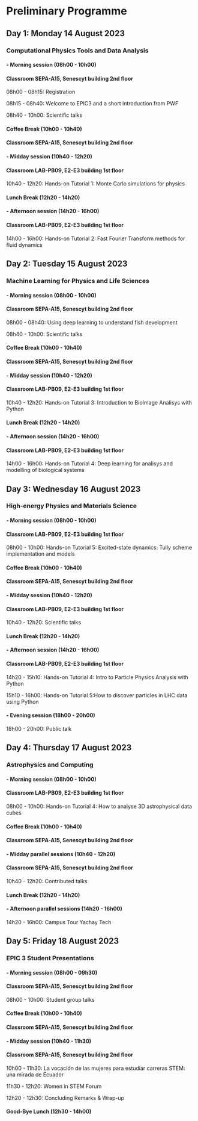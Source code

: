 # Preliminary Programme

## Day 1: Monday 14 August 2023
### Computational Physics Tools and Data Analysis

#### - Morning session (08h00 - 10h00)
#### Classroom SEPA-A15, Senescyt building 2nd floor

08h00 - 08h15: Registration

08h15 - 08h40: Welcome to EPIC3 and a short introduction from PWF

08h40 - 10h00: Scientific talks

#### Coffee Break (10h00 - 10h40)
#### Classroom SEPA-A15, Senescyt building 2nd floor

#### - Midday session (10h40 - 12h20)
#### Classroom LAB-PB09, E2-E3 building 1st floor

10h40 - 12h20: Hands-on Tutorial 1: Monte Carlo simulations for physics

#### Lunch Break (12h20 - 14h20)

#### - Afternoon session (14h20 - 16h00)
#### Classroom LAB-PB09, E2-E3 building 1st floor
14h00 - 16h00: Hands-on Tutorial 2: Fast Fourier Transform methods for fluid dynamics


## Day 2: Tuesday 15 August 2023

### Machine Learning for Physics and Life Sciences

#### - Morning session (08h00 - 10h00)
#### Classroom SEPA-A15, Senescyt building 2nd floor

08h00 - 08h40: Using deep learning to understand fish development

08h40 - 10h00: Scientific talks

#### Coffee Break (10h00 - 10h40)
#### Classroom SEPA-A15, Senescyt building 2nd floor

#### - Midday session (10h40 - 12h20)
#### Classroom LAB-PB09, E2-E3 building 1st floor

10h40 - 12h20: Hands-on Tutorial 3: Introduction to BioImage Analisys with Python

#### Lunch Break (12h20 - 14h20)

#### - Afternoon session (14h20 - 16h00)
#### Classroom LAB-PB09, E2-E3 building 1st floor

14h00 - 16h00: Hands-on Tutorial 4: Deep learning for analisys and modelling of biological systems


## Day 3: Wednesday 16 August 2023
### High-energy Physics and Materials Science

#### - Morning session (08h00 - 10h00)
#### Classroom LAB-PB09, E2-E3 building 1st floor

08h00 - 10h00: Hands-on Tutorial 5: Excited-state dynamics: Tully scheme implementation and models

#### Coffee Break (10h00 - 10h40)
#### Classroom SEPA-A15, Senescyt building 2nd floor

#### - Midday session (10h40 - 12h20)
#### Classroom LAB-PB09, E2-E3 building 1st floor

10h40 - 12h20: Scientific talks

#### Lunch Break (12h20 - 14h20)

#### - Afternoon session (14h20 - 16h00)
#### Classroom LAB-PB09, E2-E3 building 1st floor

14h20 - 15h10: Hands-on Tutorial 4: Intro to Particle Physics Analysis with Python

15h10 - 16h00: Hands-on Tutorial 5:How to discover particles in LHC data using Python

#### - Evening session (18h00 - 20h00)
18h00 - 20h00: Public talk

## Day 4: Thursday 17 August 2023
### Astrophysics and Computing

#### - Morning session (08h00 - 10h00)
#### Classroom LAB-PB09, E2-E3 building 1st floor

08h00 - 10h00: Hands-on Tutorial 4: How to analyse 3D astrophysical data cubes

#### Coffee Break (10h00 - 10h40)
#### Classroom SEPA-A15, Senescyt building 2nd floor

#### - Midday parallel sessions (10h40 - 12h20)
#### Classroom SEPA-A15, Senescyt building 2nd floor

10h40 - 12h20: Contributed talks

#### Lunch Break (12h20 - 14h20)

#### - Afternoon parallel sessions (14h20 - 16h00)

14h20 - 16h00: Campus Tour Yachay Tech


## Day 5: Friday 18 August 2023

### EPIC 3 Student Presentations

#### - Morning session (08h00 - 09h30)
#### Classroom SEPA-A15, Senescyt building 2nd floor

08h00 - 10h00: Student group talks

#### Coffee Break (10h00 - 10h40)
#### Classroom SEPA-A15, Senescyt building 2nd floor

#### - Midday session (10h40 - 11h30)
#### Classroom SEPA-A15, Senescyt building 2nd floor

10h00 - 11h30: La vocación de las mujeres para estudiar carreras STEM: una mirada de Ecuador

11h30 - 12h20: Women in STEM Forum

12h20 - 12h30: Concluding Remarks & Wrap-up

#### Good-Bye Lunch (12h30 - 14h00)
